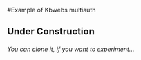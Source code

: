 #Example of Kbwebs multiauth


## Under Construction

###### You can clone it, if you want to experiment...